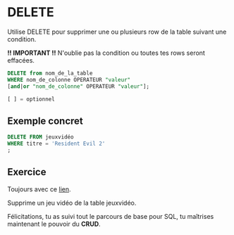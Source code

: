 # DELETE

Utilise DELETE pour supprimer une ou plusieurs row de la table suivant une condition.

**!! IMPORTANT !!** N'oublie pas la condition ou toutes tes rows seront effacées.

```SQL
DELETE from nom_de_la_table
WHERE nom_de_colonne OPERATEUR "valeur"
[and|or "nom_de_colonne" OPERATEUR "valeur"];

[ ] = optionnel
``` 

## Exemple concret

```SQL
DELETE FROM jeuxvidéo
WHERE titre = 'Resident Evil 2'
;
```

## Exercice

Toujours avec ce [lien](https://www.db-fiddle.com/f/72RoqENfdHHP6fHYNczPzW/2).

Supprime un jeu vidéo de la table jeuxvidéo.

Félicitations, tu as suivi tout le parcours de base pour SQL, tu maîtrises maintenant le pouvoir du **CRUD**.